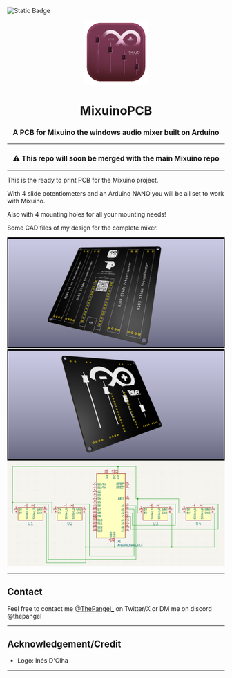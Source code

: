 ![Static Badge](https://img.shields.io/badge/KiCad-blue?style=for-the-badge&logo=kicad&logoSize=auto)

<p align="center">
  <img src="logo.png" alt="logo" width="150" height="150"/>
</p>

<h1 align="center">MixuinoPCB</h1>

<h3 align="center">A PCB for Mixuino the windows audio mixer built on Arduino</h3>

---------

<h3 align="center"> ⚠️ This repo will soon be merged with the main Mixuino repo </h3>

-----

This is the ready to print PCB for the Mixuino project.

With 4 slide potentiometers and an Arduino NANO you will be all set to work with Mixuino.

Also with 4 mounting holes for all your mounting needs!

Some CAD files of my design for the complete mixer.

![Front view](Front.png)
![Back view](Back.png)
![Diagram view](Diagram.png)

---
## Contact

Feel free to contact me [@ThePangel_](https://twitter.com/thepangel_) on Twitter/X or DM me on discord @thepangel

----
## Acknowledgement/Credit

- Logo: Inés D'Olha

---

